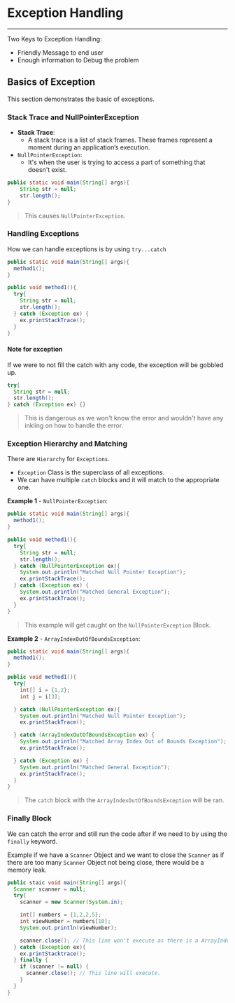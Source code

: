 # Exception Handling

---

Two Keys to Exception Handling:

- Friendly Message to end user
- Enough information to Debug the problem

## Basics of Exception

This section demonstrates the basic of exceptions.

### Stack Trace and NullPointerException

- **Stack Trace**:
  - A stack trace is a list of stack frames. These frames represent a moment during an application’s execution.
- `NullPointerException`:
  - It's when the user is trying to access a part of something that doesn't exist.

```Java
public static void main(String[] args){
    String str = null;
    str.length();
}
```

> This causes `NullPointerException`.

### Handling Exceptions

How we can handle exceptions is by using `try...catch`

```Java
public static void main(String[] args){
  method1();
}

public void method1(){
  try{
    String str = null;
    str.length();
  } catch (Exception ex) {
    ex.printStackTrace();
  }
}
```

#### Note for exception

If we were to not fill the catch with any code, the exception will be gobbled up.

```Java  
try{
  String str = null;
  str.length();
} catch (Exception ex) {}
```

> This is dangerous as we won't know the error and wouldn't have any inkling on how to handle the error.

### Exception Hierarchy and Matching

There are `Hierarchy` for `Exceptions`.

- `Exception` Class is the superclass of all exceptions.
- We can have multiple `catch` blocks and it will match to the appropriate one.

**Example 1** - `NullPointerException`:

```Java
public static void main(String[] args){
  method1();
}

public void method1(){
  try{
    String str = null;
    str.length();
  } catch (NullPointerException ex){
    System.out.println("Matched Null Pointer Exception");
    ex.printStackTrace();
  } catch (Exception ex) {
    System.out.println("Matched General Exception");
    ex.printStackTrace();
  }
}
```

> This example will get caught on the `NullPointerException` Block.

**Example 2** - `ArrayIndexOutOfBoundsException`:

```Java
public static void main(String[] args){
  method1();
}

public void method1(){
  try{
    int[] i = {1,2};
    int j = i[3];

  } catch (NullPointerException ex){
    System.out.println("Matched Null Pointer Exception");
    ex.printStackTrace();

  } catch (ArrayIndexOutOfBoundsException ex) {
    System.out.println("Matched Array Index Out of Bounds Exception");
    ex.printStackTrace();

  } catch (Exception ex) {
    System.out.println("Matched General Exception");
    ex.printStackTrace();
  }
}
```

> The `catch` block with the `ArrayIndexOutOfBoundsException` will be ran.

### Finally Block

We can catch the error and still run the code after if we need to by using the `finally` keyword.

Example if we have a `Scanner` Object and we want to close the `Scanner` as if there are too many `Scanner` Object not being close, there would be a memory leak.

```Java
public staic void main(String[] args){
  Scanner scanner = null;
  try{
    scanner = new Scanner(System.in);

    int[] numbers = {1,2,2,5};
    int viewNumber = numbers[10];
    System.out.println(viewNumber);

    scanner.close(); // This line won't execute as there is a ArrayIndexOutOfBoundsException happening on top.
  } catch (Exception ex){
    ex.printStacktrace();
  } finally {
    if (scanner != null) {
      scanner.close(); // This line will execute.
    }
  }
}

```
